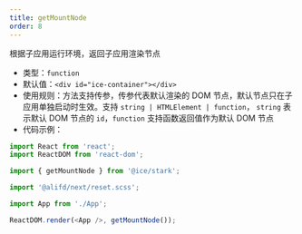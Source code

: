 ```yaml
---
title: getMountNode
order: 8
---
```


根据子应用运行环境，返回子应用渲染节点

- 类型：`function`
- 默认值：`<div id="ice-container"></div>`
- 使用规则：方法支持传参，传参代表默认渲染的 DOM 节点，默认节点只在子应用单独启动时生效。支持 `string | HTMLElement | function`， `string` 表示默认 DOM 节点的 `id`，`function` 支持函数返回值作为默认 DOM 节点
- 代码示例：

```js
import React from 'react';
import ReactDOM from 'react-dom';

import { getMountNode } from '@ice/stark';

import '@alifd/next/reset.scss';

import App from './App';

ReactDOM.render(<App />, getMountNode());
```
